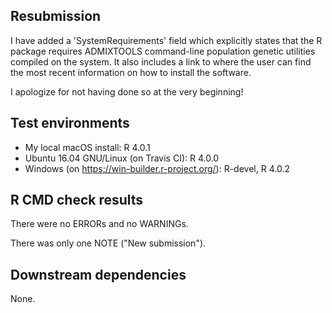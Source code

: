 ## Resubmission

I have added a 'SystemRequirements' field which explicitly states that
the R package requires ADMIXTOOLS command-line population genetic
utilities compiled on the system. It also includes a link to where the
user can find the most recent information on how to install the
software.

I apologize for not having done so at the very beginning!

## Test environments

* My local macOS install: R 4.0.1
* Ubuntu 16.04 GNU/Linux (on Travis CI): R 4.0.0
* Windows (on https://win-builder.r-project.org/): R-devel, R 4.0.2

## R CMD check results

There were no ERRORs and no WARNINGs.

There was only one NOTE ("New submission").

## Downstream dependencies

None.

